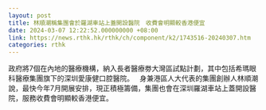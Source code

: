 ```yaml
---
layout: post
title: 林順潮稱集團會於羅湖車站上蓋開設醫院　收費會明顯較香港便宜
date: 2024-03-07 12:22:52.000000000 +08:00
link: https://news.rthk.hk/rthk/ch/component/k2/1743516-20240307.htm
categories: rthk
---
```


政府將7個在內地的醫療機構，納入長者醫療劵大灣區試點計劃，其中包括希瑪眼科醫療集團旗下的深圳愛康健口腔醫院。
 
身兼港區人大代表的集團創辦人林順潮說，最快今年7月開展安排，現正積極籌備，集團也會在深圳羅湖車站上蓋開設醫院，服務收費會明顯較香港便宜。
